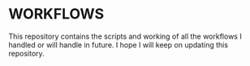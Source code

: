 # WORKFLOWS
This repository contains the scripts and working of all the workflows I handled or will handle in future. I hope I will keep on updating this repository.
